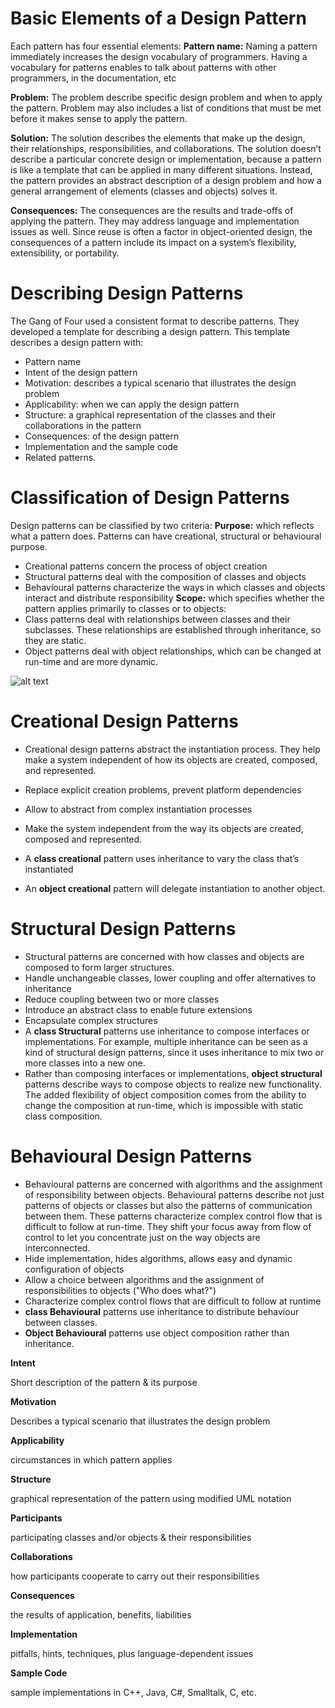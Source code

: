 # Basic Elements of a Design Pattern #
Each pattern has four essential elements:
**Pattern name:**
Naming a pattern immediately increases the design vocabulary of programmers. Having a vocabulary for patterns enables to talk about patterns with other programmers, in the documentation, etc

**Problem:**
The problem describe specific design problem and when to apply the pattern. Problem may also includes a list of conditions that must be met before it makes sense to apply the pattern. 

**Solution:**
The solution describes the elements that make up the design, their relationships, responsibilities, and collaborations. The solution doesn’t describe a particular concrete design or implementation, because a pattern is like a template that can be applied in many different situations. Instead, the pattern provides an abstract description of a design problem and how a general arrangement of elements (classes and objects) solves it. 

**Consequences:**
The consequences are the results and trade-offs of applying the pattern. They may address language and implementation issues as well. Since reuse is often a factor in object-oriented design, the consequences of a pattern include its impact on a system’s flexibility, extensibility, or portability. 

# Describing Design Patterns #
The Gang of Four used a consistent format to describe patterns.  They developed a template for describing a design pattern.  This template describes a design pattern with:

- Pattern name
- Intent of the design pattern
- Motivation: describes a typical scenario that illustrates the design problem
- Applicability: when we can apply the design pattern
- Structure: a graphical representation of the classes and their collaborations in the pattern
- Consequences: of the design pattern
- Implementation and the sample code
- Related patterns. 

# Classification of Design Patterns #
Design patterns can be classified by two criteria:
**Purpose:**
which reflects what a pattern does. Patterns can have creational, structural or behavioural purpose.
+	Creational patterns concern the process of object creation 
+	Structural patterns deal with the composition of classes and objects
+	Behavioural patterns characterize the ways in which classes and objects interact and distribute responsibility
**Scope:**
which specifies whether the pattern applies primarily to classes or to objects: 
+	Class patterns deal with relationships between classes and their subclasses. These relationships are established through inheritance, so they are static.
+	Object patterns deal with object relationships, which can be changed at run-time and are more dynamic. 

![alt text](./Images/ClassificationOfDesignPatterns.PNG "Classification Of Design Patterns")


# Creational Design Patterns #
+	Creational design patterns abstract the instantiation process. They help make a system independent of how its objects are created, composed, and represented.
+	Replace explicit creation problems, prevent platform dependencies
+	Allow to abstract from complex instantiation processes
+	Make the system independent from the way its objects are created, composed and represented. 

+	A **class creational** pattern uses inheritance to vary the class that’s instantiated 
+	An **object creational** pattern will delegate instantiation to another object.

# Structural Design Patterns #
+	Structural patterns are concerned with how classes and objects are composed to form larger structures. 
+	Handle unchangeable classes, lower coupling and offer alternatives to inheritance
+	Reduce coupling between two or more classes
+	Introduce an abstract class to enable future extensions
+	Encapsulate complex structures 
+	A **class Structural** patterns use inheritance to compose interfaces or implementations. For example, multiple inheritance can be seen as a kind of structural design patterns, since it uses inheritance to mix two or more classes into a new one. 
+	Rather than composing interfaces or implementations, **object structural** patterns describe ways to compose objects to realize new functionality. The added flexibility of object composition comes from the ability to change the composition at run-time, which is impossible with static class composition. 

# Behavioural Design Patterns #
+	Behavioural patterns are concerned with algorithms and the assignment of responsibility between objects. Behavioural patterns describe not just patterns of objects or classes but also the patterns of communication between them. These patterns characterize complex control flow that is difficult to follow at run-time. They shift your focus away from flow of control to let you concentrate just on the way objects are interconnected. 
+	Hide implementation, hides algorithms, allows easy and dynamic configuration of objects
+	Allow a choice between algorithms and the assignment of responsibilities to objects ("Who does what?")
+	Characterize complex control flows that are difficult to follow at runtime 
+	**class Behavioural** patterns use inheritance to distribute behaviour between classes. 
+	**Object Behavioural** patterns use object composition rather than inheritance. 


**Intent**

Short description of the pattern & its purpose

**Motivation**	
	
Describes a typical scenario that illustrates the design problem 

**Applicability**

circumstances in which pattern applies

**Structure**

graphical representation of the pattern using modified UML notation

**Participants**

participating classes and/or objects & their responsibilities

**Collaborations**

how participants cooperate to carry out their responsibilities

**Consequences**

the results of application, benefits, liabilities

**Implementation**

pitfalls, hints, techniques, plus language-dependent issues

**Sample Code**

sample implementations in C++, Java, C#, Smalltalk, C, etc.

